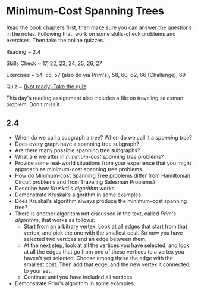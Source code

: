 # Minimum-Cost Spanning Trees

Read the book chapters first, then make sure you can answer the questions in the notes. Following that, work on some skills-check problems and exercises. Then take the online quizzes.

Reading
  ~ 2.4

Skills Check
  ~ 17, 22, 23, 24, 25, 26, 27

Exercises
  ~ 54, 55, 57 (also do via Prim's), 58, 60, 62, 66 (Challenge), 69

Quiz
  ~ [(Not ready) Take the quiz](https://moodle.hanover.edu/mod/quiz/view.php?id=)

This day's reading assignment also includes a file on traveling salesman problem. Don't miss it.

## 2.4

- When do we call a subgraph a *tree*? When do we call it a *spanning tree*?
- Does every graph have a spanning tree subgraph?
- Are there many possible spanning tree subgraphs?
- What are we after in *minimum-cost spanning tree* problems?
- Provide some real-world situations from your experience that you might approach as minimum-cost spanning tree problems.
- How do Minimum-cost Spanning Tree problems differ from Hamiltonian Circuit problems and from Traveling Salesman Problems?
- Describe how *Kruskal's algorithm* works.
- Demonstrate Kruskal's algorithm in some examples.
- Does Kruskal's algorithm always produce the minimum-cost spanning tree?
- There is another algorithm not discussed in the text, called *Prim's algorithm*, that works as follows:
    - Start from an arbitrary vertex. Look at all edges that start from that vertex, and pick the one with the smallest cost. So now you have selected two vertices and an edge between them.
    - At the next step, look at all the vertices you have selected, and look at all the edges that go from one of these vertices to a vertex you haven't yet selected. Choose among these the edge with the smallest cost. Then add that edge, and the new vertex it connected, to your set.
    - Continue until you have included all vertices.
- Demonstrate Prim's algorithm in some examples.
